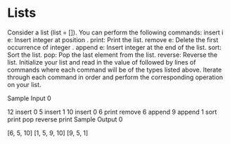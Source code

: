 # Lists
Consider a list (list = []). You can perform the following commands:  insert i e: Insert integer  at position . print: Print the list. remove e: Delete the first occurrence of integer . append e: Insert integer  at the end of the list. sort: Sort the list. pop: Pop the last element from the list. reverse: Reverse the list. Initialize your list and read in the value of  followed by  lines of commands where each command will be of the  types listed above. Iterate through each command in order and perform the corresponding operation on your list.

Sample Input 0

12
insert 0 5
insert 1 10
insert 0 6
print
remove 6
append 9
append 1
sort
print
pop
reverse
print
Sample Output 0

[6, 5, 10]
[1, 5, 9, 10]
[9, 5, 1]
